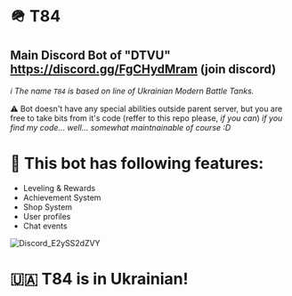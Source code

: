 # 🪖 T84
## Main Discord Bot of "DTVU" https://discord.gg/FgCHydMram (join discord)
*ℹ️ The name `T84` is based on line of Ukrainian Modern Battle Tanks.*

⚠️ Bot doesn't have any special abilities outside parent server, but you are free to take bits from it's code (reffer to this repo please, *if you can*)
*if you find my code... well... somewhat maintnainable of course :D*

# 🚀 This bot has following features:
- Leveling & Rewards
- Achievement System
- Shop System
- User profiles
- Chat events

![Discord_E2ySS2dZVY](https://user-images.githubusercontent.com/49173264/200942293-c84c3c83-b7e4-49ce-b484-74989de04786.png)

# 🇺🇦 T84 is in Ukrainian!
